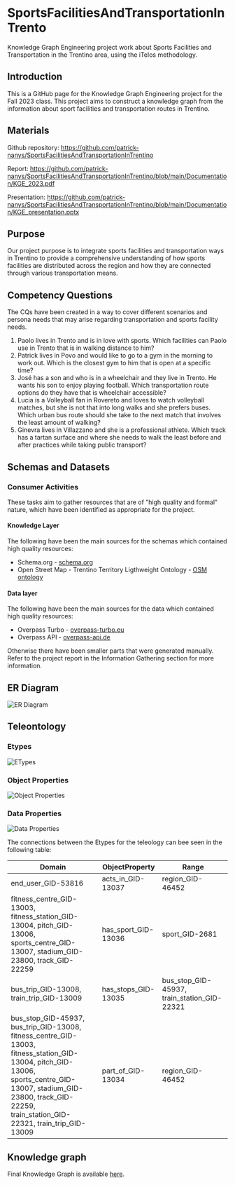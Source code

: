 # SportsFacilitiesAndTransportationInTrento
Knowledge Graph Engineering project work about Sports Facilities and Transportation in the Trentino area, using the iTelos methodology.

## Introduction

This is a GitHub page for the Knowledge Graph Engineering project for the Fall 2023 class. This project aims to construct a knowledge graph from the information about sport facilities and transportation routes in Trentino.

## Materials

Github repository: https://github.com/patrick-nanys/SportsFacilitiesAndTransportationInTrentino

Report: https://github.com/patrick-nanys/SportsFacilitiesAndTransportationInTrentino/blob/main/Documentation/KGE_2023.pdf

Presentation: https://github.com/patrick-nanys/SportsFacilitiesAndTransportationInTrentino/blob/main/Documentation/KGE_presentation.pptx


## Purpose

Our project purpose is to integrate sports facilities and transportation ways in Trentino to provide a comprehensive understanding of how sports facilities are distributed across the region and how they are connected through various transportation means. 

## Competency Questions

The CQs have been created in a way to cover different scenarios and persona needs that may arise regarding transportation and sports facility needs.

1. Paolo lives in Trento and is in love with sports. Which facilities can Paolo use in Trento that is in walking distance to him?
2. Patrick lives in Povo and would like to go to a gym in the morning to work out. Which is the closest gym to him that is open at a specific time?
3. José has a son and who is in a wheelchair and they live in Trento. He wants his son to enjoy playing football. Which transportation route options do they have that is wheelchair accessible?
4. Lucia is a Volleyball fan in Rovereto and loves to watch volleyball matches, but she is not that into long walks and she prefers buses. Which urban bus route should she take to the next match that involves the least amount of walking?
5. Ginevra lives in Villazzano and she is a professional athlete. Which track has a tartan surface and where she needs to walk the least before and after practices while taking public transport?

## Schemas and Datasets

### Consumer Activities

These tasks aim to gather resources that are of "high quality and formal" nature, which have been identified as appropriate for the project.

#### Knowledge Layer

The following have been the main sources for the schemas which contained high quality resources:
- Schema.org - [schema.org](schema.org)
- Open Street Map - Trentino Territory Ligthweight Ontology - [OSM ontology](https://datascientiafoundation.github.io/LiveKnowledge/datasets/osm-lightweight-ontology/)

#### Data layer

The following have been the main sources for the data which contained high quality resources:
- Overpass Turbo - [overpass-turbo.eu](https://overpass-turbo.eu)
- Overpass API - [overpass-api.de](https://overpass-api.de)

Otherwise there have been smaller parts that were generated manually. Refer to the project report in the Information Gathering section for more information.

## ER Diagram

![ER Diagram](webpage/ER.png)

## Teleontology

### Etypes

![ETypes](webpage/teleontology.png)

### Object Properties

![Object Properties](webpage/teleology_object_properties.png)

### Data Properties

![Data Properties](webpage/teleology_data_properties.png)

The connections between the Etypes for the teleology can bee seen in the following table:

|       Domain                                                                                                                                                                                                                              |         ObjectProperty  |         Range                                   |
|-------------------------------------------------------------------------------------------------------------------------------------------------------------------------------------------------------------------------------------------|-------------------------|-------------------------------------------------|
| end\_user\_GID-53816                                                                                                                                                                                                                      | acts\_in\_GID-13037     | region\_GID-46452                               |
| fitness\_centre\_GID-13003, fitness\_station\_GID-13004, pitch\_GID-13006, sports\_centre\_GID-13007, stadium\_GID-23800, track\_GID-22259                                                                                                | has\_sport\_GID-13036   | sport\_GID-2681                                 |
| bus\_trip\_GID-13008, train\_trip\_GID-13009                                                                                                                                                                                              | has\_stops\_GID-13035   | bus\_stop\_GID-45937, train\_station\_GID-22321 |
| bus\_stop\_GID-45937, bus\_trip\_GID-13008, fitness\_centre\_GID-13003, fitness\_station\_GID-13004, pitch\_GID-13006, sports\_centre\_GID-13007, stadium\_GID-23800, track\_GID-22259, train\_station\_GID-22321, train\_trip\_GID-13009 | part\_of\_GID-13034     | region\_GID-46452                               |


## Knowledge graph

Final Knowledge Graph is available [here](https://github.com/patrick-nanys/SportsFacilitiesAndTransportationInTrentino/tree/main/Documentation/final_KG.ttl).


